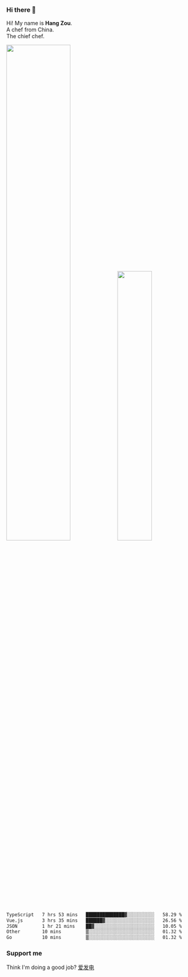### Hi there 👋

Hi! My name is **Hang Zou**.  
A chef from China.  
The chief chef.

<img align="" width="57.5%" src="https://github-readme-stats.vercel.app/api?username=zouhangwithsweet&hide_title=true&hide_border=true&show_icons=true&include_all_commits=true&line_height=21" /><img align="" width="42.4%" src="https://github-readme-stats.vercel.app/api/top-langs/?username=zouhangwithsweet&hide_title=true&hide_border=true&layout=compact" />

<!--START_SECTION:waka-->

```txt
TypeScript   7 hrs 53 mins   ██████████████▓░░░░░░░░░░   58.29 %
Vue.js       3 hrs 35 mins   ██████▓░░░░░░░░░░░░░░░░░░   26.56 %
JSON         1 hr 21 mins    ██▓░░░░░░░░░░░░░░░░░░░░░░   10.05 %
Other        10 mins         ▒░░░░░░░░░░░░░░░░░░░░░░░░   01.32 %
Go           10 mins         ▒░░░░░░░░░░░░░░░░░░░░░░░░   01.32 %
```

<!--END_SECTION:waka-->

### Support me

Think I'm doing a good job? [爱发电](https://afdian.net/@zouhangsweet)
